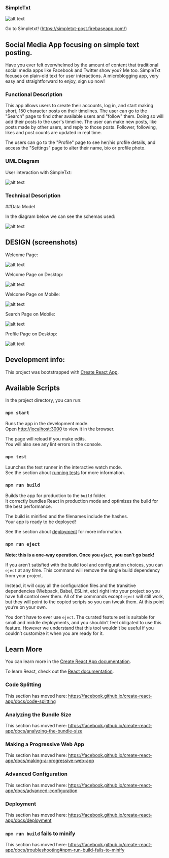 ### SimpleTxt

![alt text](http://ivandax.com/images/simpletxt/logo.JPG)

Go to Simpletxt! (https://simpletxt-post.firebaseapp.com/)

## Social Media App focusing on simple text posting.

Have you ever felt overwhelmed by the amount of content that traditional social media apps like Facebook and Twitter show you? Me too. SimpleTxt focuses on plain-old text for user interactions. A microblogging app, very easy and straightforward to enjoy, sign up now!

### Functional Description

This app allows users to create their accounts, log in, and start making short, 150 character posts on their timelines. The user can go to the "Search" page to find other available users and "follow" them. Doing so will add their posts to the user's timeline. The user can make new posts, like posts made by other users, and reply to those posts. Follower, following, likes and post counts are updated in real time.

The users can go to the "Profile" page to see her/his profile details, and access the "Settings" page to alter their name, bio or profile photo.

### UML Diagram

User interaction with SimpleTxt:

![alt text](http://ivandax.com/images/simpletxt/technical.JPG)

### Technical Description

##Data Model

In the diagram below we can see the schemas used:

![alt text](http://ivandax.com/images/simpletxt/dataModel.JPG)

## DESIGN (screenshots)

Welcome Page:

![alt text](http://ivandax.com/images/simpletxt/welcome1.JPG)

Welcome Page on Desktop:

![alt text](http://ivandax.com/images/simpletxt/homeDesktop.JPG)

Welcome Page on Mobile:

![alt text](http://ivandax.com/images/simpletxt/HomeMobile.JPG)

Search Page on Mobile:

![alt text](http://ivandax.com/images/simpletxt/SearchMobile.JPG)

Profile Page on Desktop:

![alt text](http://ivandax.com/images/simpletxt/ProfileDesktop.JPG)

## Development info:

This project was bootstrapped with [Create React App](https://github.com/facebook/create-react-app).

## Available Scripts

In the project directory, you can run:

### `npm start`

Runs the app in the development mode.<br />
Open [http://localhost:3000](http://localhost:3000) to view it in the browser.

The page will reload if you make edits.<br />
You will also see any lint errors in the console.

### `npm test`

Launches the test runner in the interactive watch mode.<br />
See the section about [running tests](https://facebook.github.io/create-react-app/docs/running-tests) for more information.

### `npm run build`

Builds the app for production to the `build` folder.<br />
It correctly bundles React in production mode and optimizes the build for the best performance.

The build is minified and the filenames include the hashes.<br />
Your app is ready to be deployed!

See the section about [deployment](https://facebook.github.io/create-react-app/docs/deployment) for more information.

### `npm run eject`

**Note: this is a one-way operation. Once you `eject`, you can’t go back!**

If you aren’t satisfied with the build tool and configuration choices, you can `eject` at any time. This command will remove the single build dependency from your project.

Instead, it will copy all the configuration files and the transitive dependencies (Webpack, Babel, ESLint, etc) right into your project so you have full control over them. All of the commands except `eject` will still work, but they will point to the copied scripts so you can tweak them. At this point you’re on your own.

You don’t have to ever use `eject`. The curated feature set is suitable for small and middle deployments, and you shouldn’t feel obligated to use this feature. However we understand that this tool wouldn’t be useful if you couldn’t customize it when you are ready for it.

## Learn More

You can learn more in the [Create React App documentation](https://facebook.github.io/create-react-app/docs/getting-started).

To learn React, check out the [React documentation](https://reactjs.org/).

### Code Splitting

This section has moved here: https://facebook.github.io/create-react-app/docs/code-splitting

### Analyzing the Bundle Size

This section has moved here: https://facebook.github.io/create-react-app/docs/analyzing-the-bundle-size

### Making a Progressive Web App

This section has moved here: https://facebook.github.io/create-react-app/docs/making-a-progressive-web-app

### Advanced Configuration

This section has moved here: https://facebook.github.io/create-react-app/docs/advanced-configuration

### Deployment

This section has moved here: https://facebook.github.io/create-react-app/docs/deployment

### `npm run build` fails to minify

This section has moved here: https://facebook.github.io/create-react-app/docs/troubleshooting#npm-run-build-fails-to-minify
